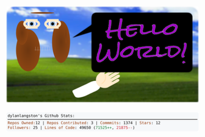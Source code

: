 <!-- 
Version 2.0.239
Built Sun Jun 01 2025 18:54:46 GMT+0000 (Coordinated Universal Time)
-->

<h1 align="center">
  <a href="https://github.com/dylanlangston/dylanlangston/tree/master/src" title="Click to View Source">
    <picture width="100%" alt="Dylan">
      <source media="(prefers-color-scheme: dark)" srcset="dylan-dark.svg?version=2.0.239">
      <img src="dylan-light.svg?version=2.0.239" alt="Dylan">
    </picture>
  </a>
</h1>

<div align="center">
  <picture width="100%" alt="Profile Info and Stats">
    <source media="(prefers-color-scheme: dark)" srcset="stats-dark.svg?version=2.0.239">
    <img src="stats-light.svg?version=2.0.239" alt="Profile Info and Stats">
  </picture>
</div>
